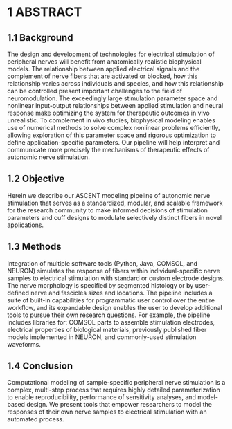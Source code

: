 # 1 ABSTRACT

## 1.1 Background
The design and development of technologies for electrical stimulation of peripheral nerves will benefit from anatomically realistic biophysical models. The relationship between applied electrical signals and the complement of nerve fibers that are activated or blocked, how this relationship varies across individuals and species, and how this relationship can be controlled present important challenges to the field of neuromodulation. The exceedingly large stimulation parameter space and nonlinear input-output relationships between applied stimulation and neural response make optimizing the system for therapeutic outcomes in vivo unrealistic. To complement in vivo studies, biophysical modeling enables use of numerical methods to solve complex nonlinear problems efficiently, allowing exploration of this parameter space and rigorous optimization to define application-specific parameters. Our pipeline will help interpret and communicate more precisely the mechanisms of therapeutic effects of autonomic nerve stimulation.

## 1.2 Objective
Herein we describe our ASCENT modeling pipeline of autonomic nerve stimulation that serves as a standardized, modular, and scalable framework for the research community to make informed decisions of stimulation parameters and cuff designs to modulate selectively distinct fibers in novel applications.

## 1.3 Methods
Integration of multiple software tools (Python, Java, COMSOL, and NEURON) simulates the response of fibers within individual-specific nerve samples to electrical stimulation with standard or custom electrode designs. The nerve morphology is specified by segmented histology or by user-defined nerve and fascicles sizes and locations. The pipeline includes a suite of built-in capabilities for programmatic user control over the entire workflow, and its expandable design enables the user to develop additional tools to pursue their own research questions. For example, the pipeline includes libraries for: COMSOL parts to assemble stimulation electrodes, electrical properties of biological materials, previously published fiber models implemented in NEURON, and commonly-used stimulation waveforms.

## 1.4 Conclusion
Computational modeling of sample-specific peripheral nerve stimulation is a complex, multi-step process that requires highly detailed parameterization to enable reproducibility, performance of sensitivity analyses, and model-based design. We present tools that empower researchers to model the responses of their own nerve samples to electrical stimulation with an automated process.
 
